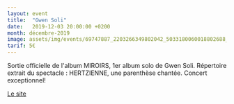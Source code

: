 ```yaml
---
layout: event
title:  "Gwen Soli"
date:   2019-12-03 20:00:00 +0200
month: décembre-2019
image: assets/img/events/69747887_2203266349802042_5033180060018802688_n.jpg
tarif: 5€
---
```


Sortie officielle de l'album MIROIRS, 1er album solo de Gwen Soli. Répertoire extrait du spectacle : HERTZIENNE, une parenthèse chantée. Concert exceptionnel!

[Le site](http://www.gwensoli.fr/)
